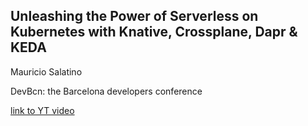 ## Unleashing the Power of Serverless on Kubernetes with Knative, Crossplane, Dapr & KEDA

Mauricio Salatino

DevBcn: the Barcelona developers conference

[link to YT video](https://www.youtube.com/watch?v=hbV-C2YzaIc)